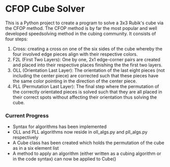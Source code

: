# CFOP Cube Solver
This is a Python project to create a program to solve a 3x3 Rubik's cube via the CFOP method. The CFOP method is by far the most popular and well developed speedsolving method in the cubing community. It consists of four steps:
1) Cross: creating a cross on one of the six sides of the cube whereby the four involved edge pieces align with their respective colors.
2) F2L (First Two Layers): One by one, 2x1 edge-corner pairs are created and placed into their respective places finishing the the first two layers.
3) OLL (Orientation Last Layer): The orientation of the last eight pieces (not including the center piece) are corrected such that these pieces have the same color pointing in the direction of the center piece.
4) PLL (Permutation Last Layer): The final step where the permutation of the correctly orientated pieces is solved such that they are all placed in their correct spots without affecting their orientation thus solving the cube.

### Current Progress
- Syntax for algorithms has been implemented
- OLL and PLL algorithms now reside in oll_algs.py and pll_algs.py respectively
- A Cube class has been created which holds the permutation of the cube as in a six element list
- A method to apply an algorithm (either written as a cubing algorithm or in the code syntax) can now be applied to Cube()
